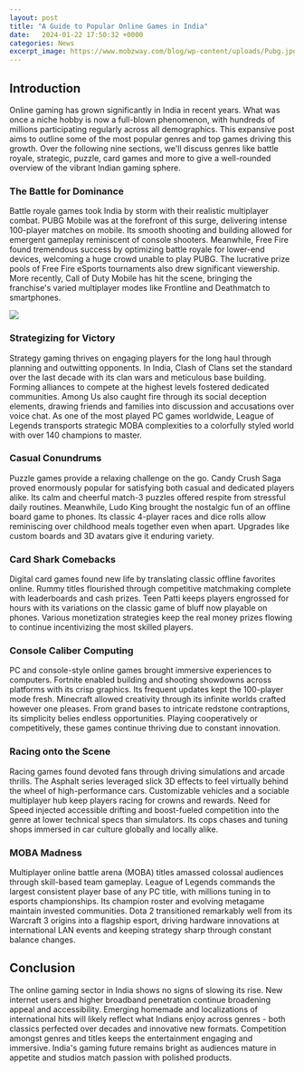 ```yaml
---
layout: post
title: "A Guide to Popular Online Games in India"
date:   2024-01-22 17:50:32 +0000
categories: News
excerpt_image: https://www.mobzway.com/blog/wp-content/uploads/Pubg.jpg
---
```

## Introduction
Online gaming has grown significantly in India in recent years. What was once a niche hobby is now a full-blown phenomenon, with hundreds of millions participating regularly across all demographics. This expansive post aims to outline some of the most popular genres and top games driving this growth. Over the following nine sections, we'll discuss genres like battle royale, strategic, puzzle, card games and more to give a well-rounded overview of the vibrant Indian gaming sphere.

### The Battle for Dominance  
Battle royale games took India by storm with their realistic multiplayer combat. PUBG Mobile was at the forefront of this surge, delivering intense 100-player matches on mobile. Its smooth shooting and building allowed for emergent gameplay reminiscent of console shooters. Meanwhile, Free Fire found tremendous success by optimizing battle royale for lower-end devices, welcoming a huge crowd unable to play PUBG. The lucrative prize pools of Free Fire eSports tournaments also drew significant viewership. More recently, Call of Duty Mobile has hit the scene, bringing the franchise's varied multiplayer modes like Frontline and Deathmatch to smartphones.


![](https://www.mobzway.com/blog/wp-content/uploads/Pubg.jpg)
### Strategizing for Victory
Strategy gaming thrives on engaging players for the long haul through planning and outwitting opponents. In India, Clash of Clans set the standard over the last decade with its clan wars and meticulous base building. Forming alliances to compete at the highest levels fostered dedicated communities. Among Us also caught fire through its social deception elements, drawing friends and families into discussion and accusations over voice chat. As one of the most played PC games worldwide, League of Legends transports strategic MOBA complexities to a colorfully styled world with over 140 champions to master.

### Casual Conundrums  
Puzzle games provide a relaxing challenge on the go. Candy Crush Saga proved enormously popular for satisfying both casual and dedicated players alike. Its calm and cheerful match-3 puzzles offered respite from stressful daily routines. Meanwhile, Ludo King brought the nostalgic fun of an offline board game to phones. Its classic 4-player races and dice rolls allow reminiscing over childhood meals together even when apart. Upgrades like custom boards and 3D avatars give it enduring variety.

### Card Shark Comebacks
Digital card games found new life by translating classic offline favorites online. Rummy titles flourished through competitive matchmaking complete with leaderboards and cash prizes. Teen Patti keeps players engrossed for hours with its variations on the classic game of bluff now playable on phones. Various monetization strategies keep the real money prizes flowing to continue incentivizing the most skilled players.

### Console Caliber Computing 
PC and console-style online games brought immersive experiences to computers. Fortnite enabled building and shooting showdowns across platforms with its crisp graphics. Its frequent updates kept the 100-player mode fresh. Minecraft allowed creativity through its infinite worlds crafted however one pleases. From grand bases to intricate redstone contraptions, its simplicity belies endless opportunities. Playing cooperatively or competitively, these games continue thriving due to constant innovation.

### Racing onto the Scene  
Racing games found devoted fans through driving simulations and arcade thrills. The Asphalt series leveraged slick 3D effects to feel virtually behind the wheel of high-performance cars. Customizable vehicles and a sociable multiplayer hub keep players racing for crowns and rewards. Need for Speed injected accessible drifting and boost-fueled competition into the genre at lower technical specs than simulators. Its cops chases and tuning shops immersed in car culture globally and locally alike. 

### MOBA Madness  
Multiplayer online battle arena (MOBA) titles amassed colossal audiences through skill-based team gameplay. League of Legends commands the largest consistent player base of any PC title, with millions tuning in to esports championships. Its champion roster and evolving metagame maintain invested communities. Dota 2 transitioned remarkably well from its Warcraft 3 origins into a flagship esport, driving hardware innovations at international LAN events and keeping strategy sharp through constant balance changes.

## Conclusion
The online gaming sector in India shows no signs of slowing its rise. New internet users and higher broadband penetration continue broadening appeal and accessibility. Emerging homemade and localizations of international hits will likely reflect what Indians enjoy across genres - both classics perfected over decades and innovative new formats. Competition amongst genres and titles keeps the entertainment engaging and immersive. India's gaming future remains bright as audiences mature in appetite and studios match passion with polished products.